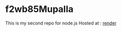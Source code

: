 # f2wb85Mupalla
This is my second repo for node.js
Hosted at : [render](https://f2wb85muppalla.onrender.com)


